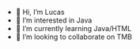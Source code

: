 - 👋 Hi, I’m Lucas
- 👀 I’m interested in Java
- 🌱 I’m currently learning Java/HTML
- 💞️ I’m looking to collaborate on TMB

<!---
TheLucas777/TheLucas777 is a ✨ special ✨ repository because its `README.md` (this file) appears on your GitHub profile.
You can click the Preview link to take a look at your changes.
--->
